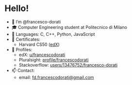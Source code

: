 # Hello!
- 👋 I’m @francesco-dorati
- 🎓 Computer Engineering student at Politecnico di Milano
- 📖 Languages: C, C++, Python, JavaScript
- 📜 Certificates:
  - Harvard CS50 ([edX](https://courses.edx.org/certificates/a469115579334077a6a304fe3a29f03b))
- 👤 Profiles:
  - edX: [u/francescodorati](https://profile.edx.org/u/francescodorati)
  - Pluralsight: [profile/francescodorati](https://app.pluralsight.com/profile/francescodorati)
  - Stackoverflow: [users/13476752/francesco-dorati](https://stackoverflow.com/users/13476752/francesco-dorati)
- 📫 Contact:
  - email: fd.francescodorati@gmail.com
